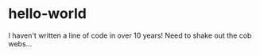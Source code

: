 # hello-world

I haven't written a line of code in over 10 years!  Need to shake out the cob webs...
